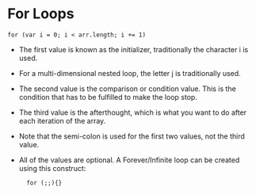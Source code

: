 # For Loops

	for (var i = 0; i < arr.length; i += 1)

- The first value is known as the initializer, traditionally the character i is used.
- For a multi-dimensional nested loop, the letter j is traditionally used.
- The second value is the comparison or condition value. This is the condition that has to be fulfilled to make the loop stop.
- The third value is the afterthought, which is what you want to do after each iteration of the array.
- Note that the semi-colon is used for the first two values, not the third value.
- All of the values are optional.  A Forever/Infinite loop can be created using this construct:

	    for (;;){}
	    
